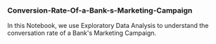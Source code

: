 ### Conversion-Rate-Of-a-Bank-s-Marketing-Campaign
In this Notebook, we use Exploratory Data Analysis to understand the conversation rate of a Bank's Marketing Campaign.
